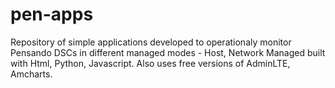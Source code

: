 # pen-apps
Repository of simple applications developed to operationaly monitor Pensando DSCs in different managed modes - Host, Network Managed built with Html, Python, Javascript. Also uses free versions of AdminLTE, Amcharts.
